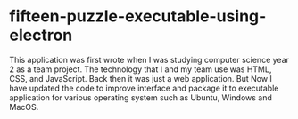 # fifteen-puzzle-executable-using-electron
This application was first wrote when I was studying computer science year 2 as a team project. The technology that I and my team use was HTML, CSS, and JavaScript. Back then it was just a web application. But Now I have updated the code to improve interface and package it to executable application for various operating system such as Ubuntu, Windows and MacOS.
